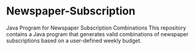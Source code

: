 # Newspaper-Subscription
Java Program for Newspaper Subscription Combinations  This repository contains a Java program that generates valid combinations of newspaper subscriptions based on a user-defined weekly budget.
